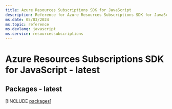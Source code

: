 ```yaml
---
title: Azure Resources Subscriptions SDK for JavaScript
description: Reference for Azure Resources Subscriptions SDK for JavaScript
ms.date: 05/03/2024
ms.topic: reference
ms.devlang: javascript
ms.service: resourcessubscriptions
---
```

# Azure Resources Subscriptions SDK for JavaScript - latest
## Packages - latest
[!INCLUDE [packages](resources-subscriptions-index.md)]